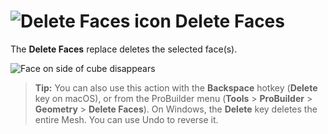 # ![Delete Faces icon](images/icons/Face_Delete.png) Delete Faces

The __Delete Faces__ replace deletes the selected face(s).

![Face on side of cube disappears](images/DeleteFace_Example.png)

> **Tip:** You can also use this action with the **Backspace** hotkey (**Delete** key on macOS), or from the ProBuilder menu (**Tools** > **ProBuilder** > **Geometry** > **Delete Faces**). On Windows, the **Delete** key deletes the entire Mesh. You can use Undo to reverse it.

